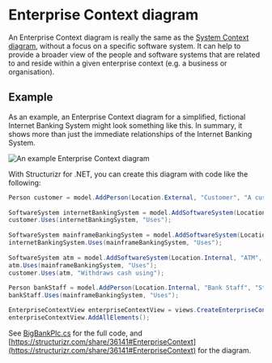 # Enterprise Context diagram

An Enterprise Context diagram is really the same as the [System Context diagram](system-context-diagram.md), without a focus on a specific software system. It can help to provide a broader view of the people and software systems that are related to and reside within a given enterprise context (e.g. a business or organisation).

## Example

As an example, an Enterprise Context diagram for a simplified, fictional Internet Banking System might look something like this. In summary, it shows more than just the immediate relationships of the Internet Banking System.

![An example Enterprise Context diagram](images/enterprise-context-diagram-1.png)

With Structurizr for .NET, you can create this diagram with code like the following:

```c#
Person customer = model.AddPerson(Location.External, "Customer", "A customer of the bank.");
    
SoftwareSystem internetBankingSystem = model.AddSoftwareSystem(Location.Internal, "Internet Banking System", "Allows customers to view information about their bank accounts and make payments.");
customer.Uses(internetBankingSystem, "Uses");
    
SoftwareSystem mainframeBankingSystem = model.AddSoftwareSystem(Location.Internal, "Mainframe Banking System", "Stores all of the core banking information about customers, accounts, transactions, etc.");
internetBankingSystem.Uses(mainframeBankingSystem, "Uses");
    
SoftwareSystem atm = model.AddSoftwareSystem(Location.Internal, "ATM", "Allows customers to withdraw cash.");
atm.Uses(mainframeBankingSystem, "Uses");
customer.Uses(atm, "Withdraws cash using");
    
Person bankStaff = model.AddPerson(Location.Internal, "Bank Staff", "Staff within the bank.");
bankStaff.Uses(mainframeBankingSystem, "Uses");

EnterpriseContextView enterpriseContextView = views.CreateEnterpriseContextView("EnterpriseContext", "The system context diagram for the Internet Banking System.");
enterpriseContextView.AddAllElements();
```

See [BigBankPlc.cs](https://github.com/structurizr/dotnet/blob/master/AtlasEngine.Modelling.C5.Examples/BigBankPlc.cs) for the full code, and [https://structurizr.com/share/36141#EnterpriseContext](https://structurizr.com/share/36141#EnterpriseContext) for the diagram.